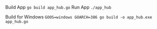 Build App
`go build app_hub.go`
Run App
`./app_hub`

Build for Windows
`GOOS=windows GOARCH=386 go build -o app_hub.exe app_hub.go`
